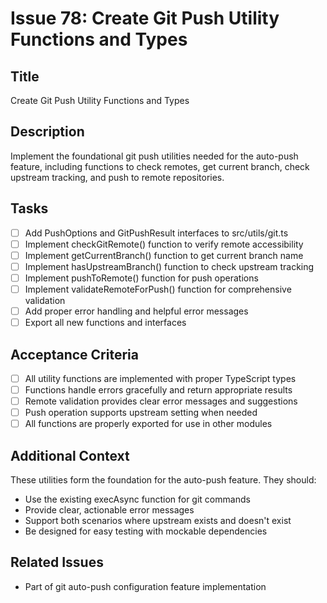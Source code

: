 # Issue 78: Create Git Push Utility Functions and Types

## Title
Create Git Push Utility Functions and Types

## Description
Implement the foundational git push utilities needed for the auto-push feature, including functions to check remotes, get current branch, check upstream tracking, and push to remote repositories.

## Tasks
- [ ] Add PushOptions and GitPushResult interfaces to src/utils/git.ts
- [ ] Implement checkGitRemote() function to verify remote accessibility
- [ ] Implement getCurrentBranch() function to get current branch name
- [ ] Implement hasUpstreamBranch() function to check upstream tracking
- [ ] Implement pushToRemote() function for push operations
- [ ] Implement validateRemoteForPush() function for comprehensive validation
- [ ] Add proper error handling and helpful error messages
- [ ] Export all new functions and interfaces

## Acceptance Criteria
- [ ] All utility functions are implemented with proper TypeScript types
- [ ] Functions handle errors gracefully and return appropriate results
- [ ] Remote validation provides clear error messages and suggestions
- [ ] Push operation supports upstream setting when needed
- [ ] All functions are properly exported for use in other modules

## Additional Context
These utilities form the foundation for the auto-push feature. They should:
- Use the existing execAsync function for git commands
- Provide clear, actionable error messages
- Support both scenarios where upstream exists and doesn't exist
- Be designed for easy testing with mockable dependencies

## Related Issues
- Part of git auto-push configuration feature implementation